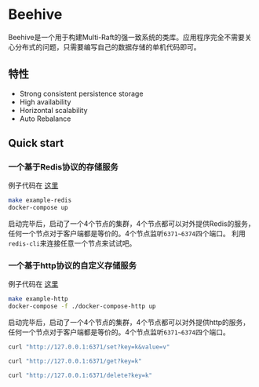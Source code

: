 # Beehive
Beehive是一个用于构建Multi-Raft的强一致系统的类库。应用程序完全不需要关心分布式的问题，只需要编写自己的数据存储的单机代码即可。

## 特性
* Strong consistent persistence storage
* High availability
* Horizontal scalability
* Auto Rebalance

## Quick start
### 一个基于Redis协议的存储服务
例子代码在 [这里](./example/redis) 

```bash
make example-redis
docker-compose up
```

启动完毕后，启动了一个4个节点的集群，4个节点都可以对外提供Redis的服务，任何一个节点对于客户端都是等价的。4个节点监听`6371~6374`四个端口。
利用`redis-cli`来连接任意一个节点来试试吧。

### 一个基于http协议的自定义存储服务
例子代码在 [这里](./example/http) 

```bash
make example-http
docker-compose -f ./docker-compose-http up
```

启动完毕后，启动了一个4个节点的集群，4个节点都可以对外提供http的服务，任何一个节点对于客户端都是等价的。4个节点监听`6371~6374`四个端口。

```bash
curl "http://127.0.0.1:6371/set?key=k&value=v"

curl "http://127.0.0.1:6371/get?key=k"

curl "http://127.0.0.1:6371/delete?key=k"
```
